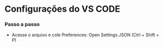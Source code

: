 # Configurações do VS CODE

### Passo a passo

- Acesse o arquivo e cole
Preferences: Open Settings JSON (Ctrl + Shift + P)

